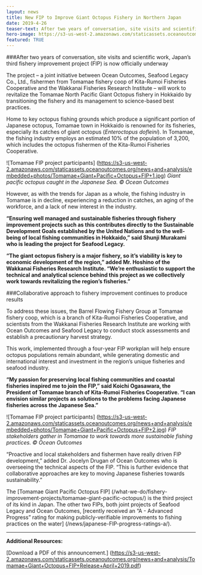 ```yaml
---
layout: news
title: New FIP to Improve Giant Octopus Fishery in Northern Japan
date: 2019-4-26
teaser-text: After two years of conversation, site visits and scientific work, Japan’s third fishery improvement project (FIP) is now officially underway.
hero-image: https://s3-us-west-2.amazonaws.com/staticassets.oceanoutcomes.org/news+and+analysis/hero+images/tomamae-octopus-fip-launch-hero.jpg
featured: TRUE
---
```

###After two years of conversation, site visits and scientific work, Japan’s third fishery improvement project (FIP) is now officially underway

The project –  a joint initiative between Ocean Outcomes, Seafood Legacy Co., Ltd., fishermen from Tomamae fishery coop of Kita-Rumoi Fisheries Cooperative and the Wakkanai Fisheries Research Institute – will work to revitalize the Tomamae North Pacific Giant Octopus fishery in Hokkaido by transitioning the fishery and its management to science-based best practices.

Home to key octopus fishing grounds which produce a significant portion of Japanese octopus, Tomamae town in Hokkaido is renowned for its fisheries, especially its catches of giant octopus (*Enteroctopus dofleini*). In Tomamae, the fishing industry employs an estimated 10% of the population of 3,200, which includes the octopus fishermen of the Kita-Rumoi Fisheries Cooperative.

![Tomamae FIP project participants] (https://s3-us-west-2.amazonaws.com/staticassets.oceanoutcomes.org/news+and+analysis/embedded+photos/Tomamae+Giant+Pacific+Octopus+FIP+1.jpg) *Giant pacific octopus caught in the Japanese Sea. © Ocean Outcomes*

However, as with the trends for Japan as a whole, the fishing industry in Tomamae is in decline, experiencing a reduction in catches, an aging of the workforce, and a lack of new interest in the industry.

**“Ensuring well managed and sustainable fisheries through fishery improvement projects such as this contributes directly to the Sustainable Development Goals established by the United Nations and to the well-being of local fishing communities in Hokkaido,” said Shunji Murakami who is leading the project for Seafood Legacy.**

**“The giant octopus fishery is a major fishery, so it’s viability is key to economic development of the region,” added Mr. Hoshino of the Wakkanai Fisheries Research Institute. “We’re enthusiastic to support the technical and analytical science behind this project as we collectively work towards revitalizing the region’s fisheries.”**

###Collaborative approach to fishery improvement continues to produce results

To address these issues, the Barrel Flowing Fishery Group at Tomamae fishery coop, which is a branch of Kita-Rumoi Fisheries Cooperative, and scientists from the Wakkanai Fisheries Research Institute are working with Ocean Outcomes and Seafood Legacy to conduct stock assessments and establish a precautionary harvest strategy. 

This work, implemented through a four-year FIP workplan will help ensure octopus populations remain abundant, while generating domestic and international interest and investment in the region’s unique fisheries and seafood industry.

**“My passion for preserving local fishing communities and coastal fisheries inspired me to join the FIP,” said Koichi Ogasawara, the President of Tomamae branch of Kita-Rumoi Fisheries Cooperative. “I can envision similar projects as solutions to the problems facing Japanese fisheries across the Japanese Sea.”**

![Tomamae FIP project participants] (https://s3-us-west-2.amazonaws.com/staticassets.oceanoutcomes.org/news+and+analysis/embedded+photos/Tomamae+Giant+Pacific+Octopus+FIP+2.jpg) *FIP stakeholders gather in Tomamae to work towards more sustainable fishing practices. © Ocean Outcomes*

“Proactive and local stakeholders and fishermen have really driven FIP development,” added Dr. Jocelyn Drugan of Ocean Outcomes who is overseeing the technical aspects of the FIP. “This is further evidence that collaborative approaches are key to moving Japanese fisheries towards sustainability.”

The [Tomamae Giant Pacific Octopus FIP] (/what-we-do/fishery-improvement-projects/tomamae-giant-pacific-octopus/) is the third project of its kind in Japan. The other two FIPs, both joint projects of Seafood Legacy and Ocean Outcomes, [recently received an “A - Advanced Progress” rating for making publicly-verifiable improvements to fishing practices on the water] (/news/japanese-FIP-progress-ratings-a/).

----

**Additional Resources:**

[Download a PDF of this announcement.] (https://s3-us-west-2.amazonaws.com/staticassets.oceanoutcomes.org/news+and+analysis/Tomamae+Giant+Octopus+FIP+Release+April+2019.pdf)
